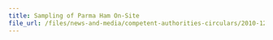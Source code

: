 ```yaml
---
title: Sampling of Parma Ham On-Site 
file_url: /files/news-and-media/competent-authorities-circulars/2010-12-01-CA.pdf
---
```

